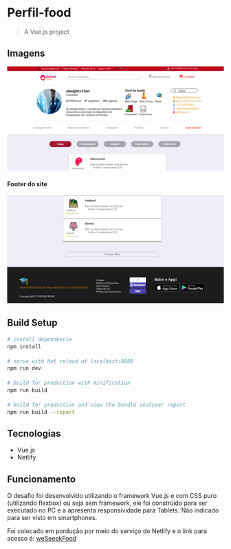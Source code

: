 # Perfil-food

> A Vue.js project

## Imagens

![](./fotoReadme/HOME_INICI.png)

#### Footer do site
![](./fotoReadme/footer.png)

## Build Setup

``` bash
# install dependencie
npm install

# serve with hot reload at localhost:8080
npm run dev

# build for production with minification
npm run build

# build for production and view the bundle analyzer report
npm run build --report
```
## Tecnologias
- Vue.js
- Netlify

## Funcionamento

O desafio foi desenvolvido utilizando o framework Vue.js e com CSS puro (utilizando flexbox) ou seja sem framework, ele foi constrúido para ser executado no PC e a apresenta responsividade para Tablets. Não indicado para ser visto em smartphones.

Foi colocado em pordução por meio do serviço do Netlify e o link para acesso é:
[weSeeekFood](https://priceless-mayer-bf92ef.netlify.com/)

